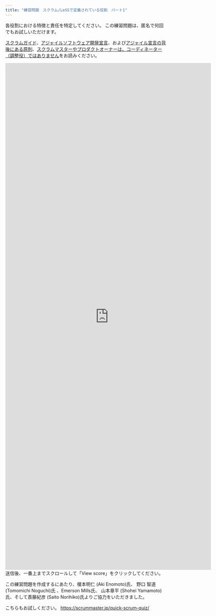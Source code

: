 ```yaml
---
title: "練習問題　スクラム/LeSSで定義されている役割　パート1"
---
```

各役割における特徴と責任を特定してください。 この練習問題は、匿名で何回でもお試しいただけます。

[スクラムガイド](/scrum-guide)、[アジャイルソフトウェア開発宣言](https://agilemanifesto.org/iso/ja/manifesto.html)、および[アジャイル宣言の背後にある原則](https://agilemanifesto.org/iso/ja/principles.html)、[スクラムマスターやプロダクトオーナーは、コーディネーター（調整役）ではありません](/scrum-masters-and-product-owners-are-not-coordinators)をお読みください。

<iframe src="https://docs.google.com/forms/d/e/1FAIpQLSfnQVHxDju_VHqEBhd6jLMUlNQBOIi9iVCgTiZQfz7em0z7yg/viewform?embedded=true" width="641" height="1581" frameborder="0" marginheight="0" marginwidth="0">Loading…</iframe>
送信後、一番上までスクロールして「View score」をクリックしてください。

この練習問題を作成するにあたり、榎本明仁 (Aki Enomoto)氏、 野口 智道 (Tomomichi Noguchi)氏 、Emerson Mills氏、 山本章平 (Shohei Yamamoto)氏、そして斎藤紀彦 (Saito Norihiko)氏よりご協力をいただきました。

こちらもお試しください。  <https://scrummaster.jp/quick-scrum-quiz/>
